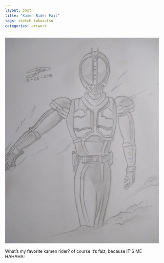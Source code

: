 ```yaml
---
layout: post
title: "Kamen Rider Faiz"
tags: sketch tokusatsu
categories: artwork
---
```


![Kamen rider faiz artwork](/assets/faiz.jpg)

What’s my favorite kamen rider? of course it’s faiz, because IT’S ME HAHAHA!
